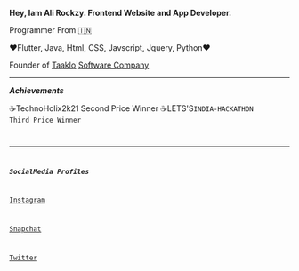 
**Hey, Iam Ali Rockzy. Frontend Website and App Developer.**

Programmer From 🇮🇳

❤️Flutter, Java, Html, CSS, Javscript, Jquery, Python❤️

Founder of [Taaklo|Software Company](https://taaklocommunity.github.io)
_________________________________

***Achievements***

☕️TechnoHolix2k21 Second Price Winner
☕️LETS'S<CODE>INDIA-HACKATHON Third Price Winner

_________________________________

***SocialMedia Profiles***

[Instagram](https://instagram.com/ali.rockzy)

[Snapchat](https://snapchat.com/add/rockzy_vlogs)

[Twitter](https://t.me/rider_rockzy)


